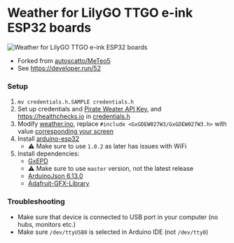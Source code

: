 # Weather for LilyGO TTGO e-ink ESP32 boards

![Weather for LilyGO TTGO e-ink ESP32 boards](https://developer.run/pic/weather1.jpeg)

* Forked from [autoscatto/MeTeo5](https://github.com/autoscatto/MeTeo5)
* See <https://developer.run/52>

### Setup

1. `mv credentials.h.SAMPLE credentials.h`
2. Set up credentials and [Pirate Weater API Key](https://pirate-weather.apiable.io), and <https://healthchecks.io> in [credentials.h](./credentials.h.SAMPLE)
3. Modify [weather.ino](./weather.ino), replace `#include <GxGDEW027W3/GxGDEW027W3.h>` with value [corresponding your screen](https://github.com/Xinyuan-LilyGO/LilyGo-T5-Epaper-Series/blob/05de6cd912d2dcfff040acc548d45830d2559c33/examples/GxEPD_Example/GxEPD_Example.ino#L18-L35)
4. Install [arduino-esp32](https://github.com/espressif/arduino-esp32#installation-instructions)
    - ⚠ Make sure to use `1.0.2` as later has issues with WiFi
5. Install dependencies:
    - [GxEPD](https://github.com/lewisxhe/GxEPD)
    - ⚠ Make sure to use `master` version, not the latest release
    - [ArduinoJson 6.13.0](https://github.com/bblanchon/ArduinoJson)
    - [Adafruit-GFX-Library](https://github.com/adafruit/Adafruit-GFX-Library)

### Troubleshooting

* Make sure that device is connected to USB port in your computer (no hubs, monitors etc.)
* Make sure `/dev/ttyUSB0` is selected in Arduino IDE (not `/dev/tty0`)
